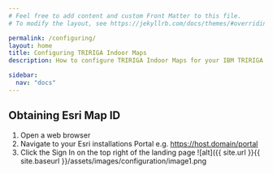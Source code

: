 ```yaml
---
# Feel free to add content and custom Front Matter to this file.
# To modify the layout, see https://jekyllrb.com/docs/themes/#overriding-theme-defaults

permalink: /configuring/
layout: home
title: Configuring TRIRIGA Indoor Maps
description: How to configure TRIRIGA Indoor Maps for your IBM TRIRIGA solution.

sidebar:
  nav: "docs"
---
```


## Obtaining Esri Map ID

1. Open a web browser
1. Navigate to your Esri installations Portal e.g. https://host.domain/portal
1. Click the Sign In on the top right of the landing page
![alt]({{ site.url }}{{ site.baseurl }}/assets/images/configuration/image1.png